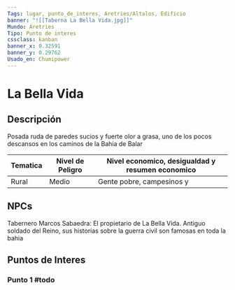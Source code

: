 ```yaml
---
Tags: lugar, punto_de_interes, Aretries/Altalos, Edificio
banner: "![[Taberna La Bella Vida.jpg]]"
Mundo: Aretries
Tipo: Punto de interes
cssclass: kanban
banner_x: 0.32591
banner_y: 0.29762
Usado_en: Chumipower
---
```


#  La Bella Vida
## Descripción
Posada ruda de paredes sucios y fuerte olor a grasa, uno de los pocos descansos en los caminos de la Bahia de Balar

| Tematica | Nivel de Peligro | Nivel economico, desigualdad y resumen economico |
| -------- | ---------------- | ------------------------------------------------ |
| Rural    | Medio            | Gente pobre, campesinos y                                            |

## NPCs

Tabernero Marcos Sabaedra: El propietario de La Bella Vida. Antiguo soldado del Reino, sus historias sobre la guerra civil son famosas en toda la bahia

## Puntos de Interes

### Punto 1 #todo
